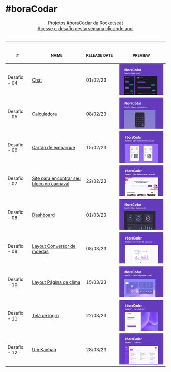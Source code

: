 # #boraCodar

<p align="center">
    Projetos #boraCodar da Rocketseat <br>
    <a href="https://boracodar.dev">Acesse o desafio desta semana clicando aqui</a><br>
    <br><table>
    <thead>
        <tr>
            <th align="center">
                <img width="20" height="1"> 
                <p>
                    <small>#</small>
                </p>
            </th>
            <th align="center">
                <img width="300" height="1"> 
                <p> 
                    <small>
                        NAME
                    </small>
                </p>
            </th>
            <th align="left">
                <img width="140" height="1">
                <p align="left"> 
                    <small>
                    RELEASE DATE
                    </small>
                </p>
            </th>
            <th align="center">
                <img width="201" height="1">
                <p align="center"> 
                    <small>
                    PREVIEW
                    </small>
                </p>
            </th>
        </tr>
    </thead>
    <tbody>
        <tr>
            <td>Desafio - 04</td>
            <td><a href="desafio04">Chat</a></td>
            <td>01/02/23</td>
            <td align="center"><a href="desafio04"><img width="300px" src="desafio04/.github/preview.jpg" /></a></td>
        </tr>
        <tr>
            <td>Desafio - 05</td>
            <td><a href="desafio05">Calculadora</a></td>
            <td>08/02/23</td>
            <td align="center"><a href="desafio05"><img width="300px" src="desafio05/.github/preview.jpg" /></a></td>
        </tr>
        <tr>
            <td>Desafio - 06</td>
            <td><a href="desafio06">Cartão de embarque</a></td>
            <td>15/02/23</td>
            <td align="center" ><a href="desafio06"><img width="300px" src="desafio06/.github/preview.jpg" /></a></td>
        </tr>
        <tr>
            <td>Desafio - 07</td>
            <td><a href="desafio07">Site para encontrar seu bloco no carnaval</a></td>
            <td>22/02/23</td>
            <td align="center" ><a href="desafio07"><img width="300px" src="desafio07/.github/preview.jpg" /></a></td>
        </tr>
        <tr>
            <td>Desafio - 08</td>
            <td><a href="desafio08">Dashboard</a></td>
            <td>01/03/23</td>
            <td align="center" ><a href="desafio08"><img width="300px" src="desafio08/.github/preview.jpg" /></a></td>
        </tr>
        <tr>
            <td>Desafio - 09</td>
            <td><a href="desafio09">Layout Conversor de moedas</a></td>
            <td>08/03/23</td>
            <td align="center" ><a href="desafio09"><img width="300px" src="desafio09/.github/preview.jpg" /></a></td>
        </tr>
        <tr>
            <td>Desafio - 10</td>
            <td><a href="desafio10">Layout Página de clima</a></td>
            <td>15/03/23</td>
            <td align="center" ><a href="desafio10"><img width="300px" src="desafio10/.github/preview.jpg" /></a></td>
        </tr>
        <tr>
            <td>Desafio - 11</td>
            <td><a href="desafio11">Tela de login</a></td>
            <td>22/03/23</td>
            <td align="center" ><a href="desafio11"><img width="300px" src="desafio11/.github/preview.jpg" /></a></td>
        </tr>
        <tr>
            <td>Desafio - 12</td>
            <td><a href="desafio12">Um Kanban</a></td>
            <td>28/03/23</td>
            <td align="center" ><a href="desafio12"><img width="300px" src="desafio12/.github/preview.jpg" /></a></td>
        </tr>
    </tbody>
</table></p>
